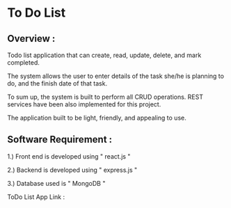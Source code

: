 # To Do List 
Overview :
------------

Todo list application that can create, read, update, delete, and mark completed.

The system allows the user to enter details of the task she/he is planning to do, and the finish date of that task. 

To sum up, the system is built to perform all CRUD operations. REST services have been also implemented for this project.

The application built to be light, friendly, and appealing to use. 


Software Requirement :
------------------------------------------------
1.) Front end is developed using " react.js " 

2.) Backend is developed using " express.js " 

3.) Database used is " MongoDB "






ToDo List App Link : 
